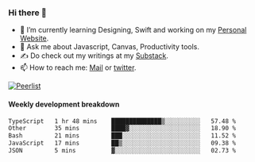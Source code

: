 ### Hi there 👋

- 🌱 I’m currently learning Designing, Swift and working on my [Personal Website](https://kvaishak.com/).
- 💬 Ask me about Javascript, Canvas,  Productivity tools. 
- :writing_hand: Do check out my writings at my [Substack](https://kvaishak.substack.com/).
- 📫 How to reach me: [Mail](mailto:vaishak.kaippanchery@gmail.com) or [twitter](https://twitter.com/kvaishack).

[![Peerlist](https://github-readme-badge.peerlist.io/api/vaishak)](https://peerlist.io/vaishak)

#### Weekly development breakdown

<!--START_SECTION:waka-->

```txt
TypeScript   1 hr 48 mins    ██████████████▒░░░░░░░░░░   57.48 %
Other        35 mins         ████▓░░░░░░░░░░░░░░░░░░░░   18.90 %
Bash         21 mins         ███░░░░░░░░░░░░░░░░░░░░░░   11.52 %
JavaScript   17 mins         ██▒░░░░░░░░░░░░░░░░░░░░░░   09.38 %
JSON         5 mins          ▓░░░░░░░░░░░░░░░░░░░░░░░░   02.73 %
```

<!--END_SECTION:waka-->
